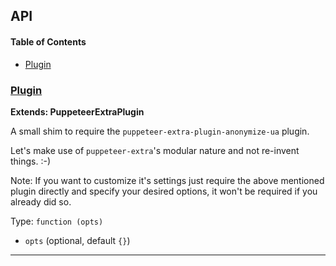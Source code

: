 ## API

<!-- Generated by documentation.js. Update this documentation by updating the source code. -->

#### Table of Contents

-   [Plugin](#plugin)

### [Plugin](https://github.com/berstend/puppeteer-extra/blob/28977a3c14b1781778aba08311a2840cadbb4403/packages/puppeteer-extra-plugin-stealth/evasions/user-agent/index.js#L13-L19)

**Extends: PuppeteerExtraPlugin**

A small shim to require the `puppeteer-extra-plugin-anonymize-ua` plugin.

Let's make use of `puppeteer-extra`'s modular nature and not re-invent things. :-)

Note: If you want to customize it's settings just require the above mentioned
plugin directly and specify your desired options, it won't be required if you already did so.

Type: `function (opts)`

-   `opts`   (optional, default `{}`)

* * *
